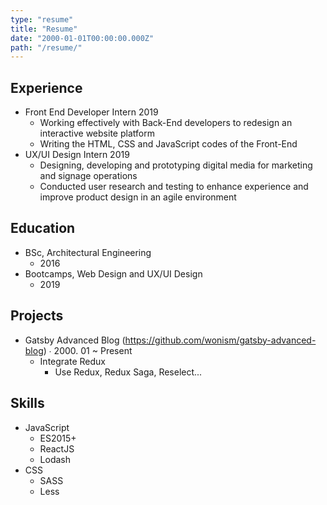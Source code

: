 ```yaml
---
type: "resume"
title: "Resume"
date: "2000-01-01T00:00:00.000Z"
path: "/resume/"
---
```


## Experience
- Front End Developer Intern 2019
  - Working effectively with Back-End developers to redesign an interactive website platform
  - Writing the HTML, CSS and JavaScript codes of the Front-End
- UX/UI Design Intern 2019
  - Designing, developing and prototyping digital media for marketing and signage operations
  - Conducted user research and testing to enhance experience and improve product design in an agile environment

## Education
- BSc, Architectural Engineering
  - 2016
- Bootcamps, Web Design and UX/UI Design
  - 2019

## Projects
- Gatsby Advanced Blog (https://github.com/wonism/gatsby-advanced-blog) ∙ 2000. 01 ~ Present
  - Integrate Redux
    - Use Redux, Redux Saga, Reselect...

## Skills
- JavaScript
  - ES2015+
  - ReactJS
  - Lodash
- CSS
  - SASS
  - Less
